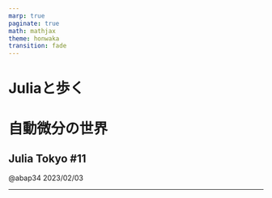 ```yaml
---
marp: true
paginate: true
math: mathjax
theme: honwaka
transition: fade
---
```


$$
\newcommand{\argmin}{\mathop{\rm arg~min}\limits}
$$


<!-- _class: lead -->

# Juliaと歩く
# 自動微分の世界
## Julia Tokyo #11

@abap34
2023/02/03

---